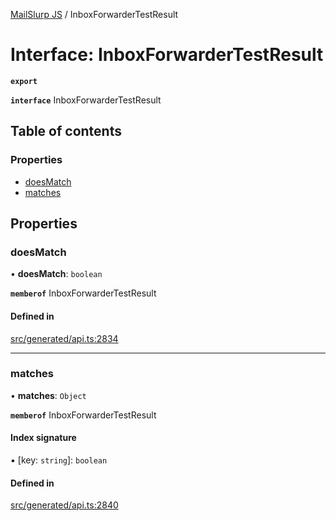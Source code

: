 [MailSlurp JS](../README.md) / InboxForwarderTestResult

# Interface: InboxForwarderTestResult

**`export`**

**`interface`** InboxForwarderTestResult

## Table of contents

### Properties

- [doesMatch](InboxForwarderTestResult.md#doesmatch)
- [matches](InboxForwarderTestResult.md#matches)

## Properties

### doesMatch

• **doesMatch**: `boolean`

**`memberof`** InboxForwarderTestResult

#### Defined in

[src/generated/api.ts:2834](https://github.com/mailslurp/mailslurp-client/blob/8c02983/src/generated/api.ts#L2834)

___

### matches

• **matches**: `Object`

**`memberof`** InboxForwarderTestResult

#### Index signature

▪ [key: `string`]: `boolean`

#### Defined in

[src/generated/api.ts:2840](https://github.com/mailslurp/mailslurp-client/blob/8c02983/src/generated/api.ts#L2840)
